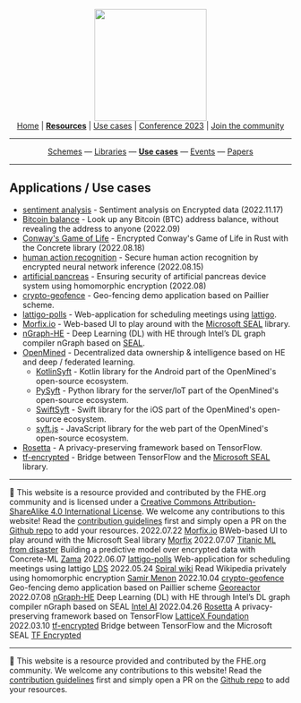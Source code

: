 <!-- Main header navigation -->
<p align="center">
  <img width="200" src="https://user-images.githubusercontent.com/5758427/180978488-db825482-5a58-4c7c-9589-c494a6f0be04.png"><br/>
  <a href="https://fhe-org.github.io">Home</a> | <a href="https://fhe-org.github.io/resources"><b>Resources</b></a> | <a href="https://fhe-org.github.io/use-cases">Use cases</a> | <a href="https://fhe-org.github.io/conferences/conference-2023/home">Conference 2023</a> | <a href="https://fhe-org.github.io/community">Join the community</a>
</p>
<hr/>
<!-- /Main header navigation -->
<!-- Resource categories links -->
<p align="center">
  <a href="https://fhe-org.github.io/resources">Schemes</a>
  —
  <a href="https://fhe-org.github.io/libraries">Libraries</a>
  —
  <a href="https://fhe-org.github.io/usecases"><b>Use cases</b></a>
  —
  <a href="https://fhe-org.github.io/events">Events</a>
  —
  <a href="https://fhe-org.github.io/papers">Papers</a>
</p>
<hr/>
<!-- /Resource categories links -->

## Applications / Use cases

- [sentiment analysis](https://huggingface.co/spaces/zama-fhe/encrypted_sentiment_analysis) - Sentiment analysis on Encrypted data (2022.11.17)
- [Bitcoin balance](https://btc.usespiral.com/) - Look up any Bitcoin (BTC) address balance, without revealing the address to anyone (2022.09)
- [Conway's Game of Life](https://www.zama.ai/post/the-game-of-life-rebooted-with-concrete-v0-2) - Encrypted Conway's Game of Life in Rust with the Concrete library (2022.08.18)
- [human action recognition](https://www.nature.com/articles/s41467-022-32168-5) - Secure human action recognition by encrypted neural network inference (2022.08.15)
- [artificial pancreas](https://www.sciencedirect.com/science/article/abs/pii/S174680942200516X) - Ensuring security of artificial pancreas device system using homomorphic encryption (2022.08)
- [crypto-geofence](https://github.com/Georeactor/crypto-geofence) - Geo-fencing demo application based on Paillier scheme.
- [lattigo-polls](https://github.com/ldsec/lattigo-polls-demo) - Web-application for scheduling meetings using [lattigo](#lattigo).
- [Morfix.io](https://morfix.io/sandbox) - Web-based UI to play around with the [Microsoft SEAL](#SEAL) library.
- [nGraph-HE](https://github.com/IntelAI/he-transformer) - Deep Learning (DL) with HE through Intel’s DL graph compiler nGraph based on [SEAL](#SEAL).
- [OpenMined](https://github.com/OpenMined) - Decentralized data ownership & intelligence based on HE and deep / federated learning.
	- [KotlinSyft](https://github.com/OpenMined/KotlinSyft) - Kotlin library for the Android part of the OpenMined's open-source ecosystem.
	- [PySyft](https://github.com/OpenMined/PySyft) - Python library for the server/IoT part of the OpenMined's open-source ecosystem.
	- [SwiftSyft](https://github.com/OpenMined/SwiftSyft) - Swift library for the iOS part of the OpenMined's open-source ecosystem.
	- [syft.js](https://github.com/OpenMined/syft.js) - JavaScript library for the web part of the OpenMined's open-source ecosystem.
- [Rosetta](https://github.com/LatticeX-Foundation/Rosetta) - A privacy-preserving framework based on TensorFlow.
- [tf-encrypted](https://github.com/tf-encrypted/tf-encrypted) - Bridge between TensorFlow and the [Microsoft SEAL](#SEAL) library.

<!--- Footer --->
<hr/>
💙 This website is a resource provided and contributed by the FHE.org community and is licensed under a <a rel="license" href="http://creativecommons.org/licenses/by-sa/4.0/">Creative Commons Attribution-ShareAlike 4.0 International License</a>. We welcome any contributions to this website! Read the <a href="https://fhe-org.github.io/contrib">contribution guidelines</a> first and simply open a PR on the <a href="https://github.com/fhe-org/fhe-org">Github repo</a> to add your resources.

<tr>
    <td>2022.07.22</td>
    <td><a href="https://morfix.io">Morfix.io</a></td>
    <td>BWeb-based UI to play around with the Microsoft Seal library</td>
    <td><a href="https:/morfix.io/">Morfix</a></td>
</tr>


<tr>
    <td>2022.07.07</td>
    <td><a href="https://www.kaggle.com/code/concretemlteam/titanic-with-privacy-preserving-machine-learning/notebook?scriptVersionId=101476741">Titanic ML from disaster</a></td>
    <td>Building a predictive model over encrypted data with Concrete-ML</td>
    <td><a href="https://zama.ai/">Zama</a></td>
</tr>

<tr>
    <td>2022.06.07</td>
    <td><a href="https://github.com/ldsec/lattigo-polls-demo">lattigo-polls</a></td>
    <td>Web-application for scheduling meetings using lattigo</td>
    <td><a href="https://github.com/ldsec/">LDS</a></td>
</tr>

<tr>
    <td>2022.05.24</td>
    <td><a href="https://spiralwiki.com">Spiral wiki</a></td>
    <td>Read Wikipedia privately using homomorphic encryption</td>
    <td><a href="https://spiralwiki.com">Samir Menon</a></td>
</tr>


<tr>
    <td>2022.10.04</td>
    <td><a href="https://github.com/Georeactor/encrypted-geofence">crypto-geofence</a></td>
    <td>Geo-fencing demo application based on Paillier scheme</td>
    <td><a href="https://github.com/Georeactor/">Georeactor</a></td>
</tr>

<tr>
    <td>2022.07.08</td>
    <td><a href="https://github.com/IntelAI/he-transformer">nGraph-HE</a></td>
    <td> Deep Learning (DL) with HE through Intel’s DL graph compiler nGraph based on SEAL</td>
    <td><a href=" https://www.intel.ai">Intel AI</a></td>
</tr>


<tr>
    <td>2022.04.26</td>
    <td><a href="https://github.com/LatticeX-Foundation/Rosetta">Rosetta</a></td>
    <td>A privacy-preserving framework based on TensorFlow</td>
    <td><a href="https://latticex.foundation/">LatticeX Foundation</a></td>
</tr>


<tr>
    <td>2022.03.10</td>
    <td><a href="https://github.com/tf-encrypted/tf-encrypted">tf-encrypted</a></td>
    <td>Bridge between TensorFlow and the Microsoft SEAL</td>
    <td><a href="https://github.com/tf-encrypted/">TF Encrypted</a></td>
</tr>

</table>

<!--- Footer --->
<hr/>
💙 This website is a resource provided and contributed by the FHE.org community. We welcome any contributions to this website! Read the <a href="https://fhe-org.github.io/contrib">contribution guidelines</a> first and simply open a PR on the <a href="https://github.com/fhe-org/fhe-org">Github repo</a> to add your resources.
